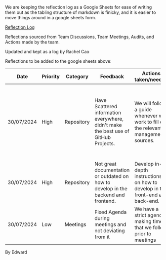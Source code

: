 We are keeping the reflection log as a Google Sheets for ease of writing them out as the tabling structure of markdown is finicky, and it is easier to move things around in a google sheets form.

[Reflection Log](https://docs.google.com/spreadsheets/d/1TmZKWuuxpqiZpOMa73VKO0U_JGO1ZUpUU4_eis5USIk/edit#gid=0)

Reflections sourced from Team Discussions, Team Meetings, Audits, and Actions made by the team.

Updated and kept as a log by Rachel Cao

Reflections to be added to the google sheets above:

|Date|Priority|Category|Feedback|Actions taken/needed|Source|Progress|Action|
|-|-|-|-|-|-|-|-|
|30/07/2024|High|Repository|Have Scattered information everywhere, didn't make the best use of GitHub Projects.|We will follow a guide whenever we work to fill out the relevant management sources.|Team|In-progress|Edward will create the check-list, and the team needs to follow it.|
|30/07/2024|High|Repository|Not great documentation or outdated on how to develop in the backend and frontend.|Develop in-depth instructions on how to develop in the front-end and back-end.|Team|In-Progress|Alex & Filip|
|30/07/2024|Low|Meetings|Fixed Agenda during meetings and not deviating from it|We have a strict agenda making time that we follow prior to meetings|Team|Done|Team|

By Edward
